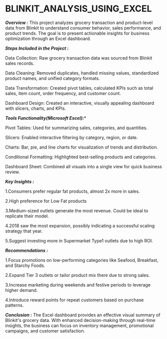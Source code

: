 # BLINKIT_ANALYSIS_USING_EXCEL
*****Overview :*****
This project analyzes grocery transaction and product-level data from Blinkit to understand consumer behavior,
sales performance, and product trends. The goal is to present actionable insights for business optimization through an Excel dashboard.

*****Steps Included in the Project :*****

Data Collection: Raw grocery transaction data was sourced from Blinkit sales records.

Data Cleaning: Removed duplicates, handled missing values, standardized product names, and unified category formats.

Data Transformation: Created pivot tables, calculated KPIs such as total sales, item count, order frequency, and customer count.

Dashboard Design: Created an interactive, visually appealing dashboard with slicers, charts, and KPIs.

*****Tools Functionality(Microsoft Excel):******

Pivot Tables: Used for summarizing sales, categories, and quantities.

Slicers: Enabled interactive filtering by category, region, or date.

Charts: Bar, pie, and line charts for visualization of trends and distribution.

Conditional Formatting: Highlighted best-selling products and categories.

Dashboard Sheet: Combined all visuals into a single view for quick business review.

*****Key Insights :*****

1.Consumers prefer regular fat products, almost 2x more in sales.

2.High preference for Low Fat products

3.Medium-sized outlets generate the most revenue. Could be ideal to replicate their model.

4.2018 saw the most expansion, possibly indicating a successful scaling strategy that year.

5.Suggest investing more in Supermarket Type1 outlets due to high ROI.

*****Recommendations :*****
 
 1.Focus promotions on low-performing categories like Seafood, Breakfast, and Starchy Foods.
 
 2.Expand Tier 3 outlets or tailor product mix there due to strong sales.
 
 3.Increase marketing during weekends and festive periods to leverage higher demand.
 
 4.Introduce reward points for repeat customers based on purchase patterns.

 *****Conclusion :*****
 The Excel dashboard provides an effective visual summary of Blinkit's grocery data. With enhanced decision-making through
 real-time insights, the business can focus on inventory management, promotional campaigns, and customer satisfaction.
